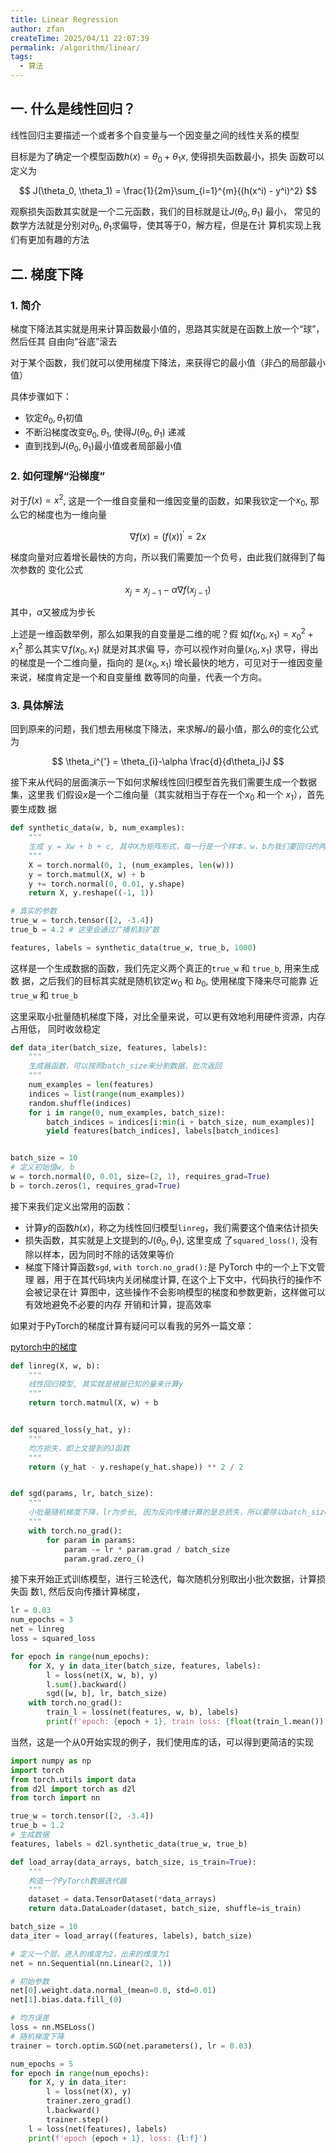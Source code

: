 ```yaml
---
title: Linear Regression
author: zfan
createTime: 2025/04/11 22:07:39
permalink: /algorithm/linear/
tags:
  - 算法 
---
```


## 一. 什么是线性回归？

线性回归主要描述一个或者多个自变量与一个因变量之间的线性关系的模型

目标是为了确定一个模型函数$h(x) = \theta_0 + \theta_1x$, 使得损失函数最小，损失
函数可以定义为

$$
J(\theta_0, \theta_1) = \frac{1}{2m}\sum_{i=1}^{m}{(h(x^i) - y^i)^2}
$$

观察损失函数其实就是一个二元函数，我们的目标就是让$J(\theta_0, \theta_1)$ 最小，
常见的数学方法就是分别对$\theta_0, \theta_1$求偏导，使其等于0，解方程，但是在计
算机实现上我们有更加有趣的方法

## 二. 梯度下降

### 1. 简介

梯度下降法其实就是用来计算函数最小值的，思路其实就是在函数上放一个“球”，然后任其
自由向“谷底”滚去

对于某个函数，我们就可以使用梯度下降法，来获得它的最小值（非凸的局部最小值）

具体步骤如下：

- 钦定$\theta_0, \theta_1$初值
- 不断沿梯度改变$\theta_0, \theta_1$, 使得$J(\theta_0, \theta_1)$ 递减
- 直到找到$J(\theta_0, \theta_1)$最小值或者局部最小值

### 2. 如何理解“沿梯度”

对于$f(x) = x^2$, 这是一个一维自变量和一维因变量的函数，如果我钦定一个$x_0$, 那
么它的梯度也为一维向量

$$
\nabla f(x) = (f(x))^{'} = 2x
$$

梯度向量对应着增长最快的方向，所以我们需要加一个负号，由此我们就得到了每次参数的
变化公式

$$
x_j = x_{j-1} - \alpha \nabla f(x_{j-1})
$$

其中，$\alpha$又被成为步长

上述是一维函数举例，那么如果我的自变量是二维的呢？假
如$f(x_0, x_1) = x_0^{2} + x_1^{2}$ 那么其实$\nabla f(x_0, x_1)$ 就是对其求偏
导，亦可以视作对向量$(x_0, x_1)$ 求导，得出的梯度是一个二维向量，指向的
是$(x_0, x_1)$ 增长最快的地方，可见对于一维因变量来说，梯度肯定是一个和自变量维
数等同的向量，代表一个方向。

### 3. 具体解法

回到原来的问题，我们想去用梯度下降法，来求解$J$的最小值，那么$\theta$的变化公式
为

$$
\theta_i^{'} = \theta_{i}-\alpha \frac{d}{d\theta_i}J
$$

接下来从代码的层面演示一下如何求解线性回归模型首先我们需要生成一个数据集，这里我
们假设$x$是一个二维向量（其实就相当于存在一个$x_0$ 和一个 $x_1$），首先要生成数
据

```python
def synthetic_data(w, b, num_examples):
    """
    生成 y = Xw + b + c, 其中X为矩阵形式，每一行是一个样本，w，b为我们要回归的两个参数，c是一个干扰量
    """
    X = torch.normal(0, 1, (num_examples, len(w)))
    y = torch.matmul(X, w) + b
    y += torch.normal(0, 0.01, y.shape)
    return X, y.reshape((-1, 1))

# 真实的参数
true_w = torch.tensor([2, -3.4])
true_b = 4.2 # 这里会通过广播机制扩散

features, labels = synthetic_data(true_w, true_b, 1000)
```

这样是一个生成数据的函数，我们先定义两个真正的`true_w` 和 `true_b`, 用来生成数
据，之后我们的目标其实就是随机钦定$w_0$ 和 $b_0$, 使用梯度下降来尽可能靠
近`true_w` 和 `true_b`

这里采取小批量随机梯度下降，对比全量来说，可以更有效地利用硬件资源，内存占用低，
同时收敛稳定

```python
def data_iter(batch_size, features, labels):
    """
    生成器函数，可以按照batch_size来分割数据，批次返回
    """
    num_examples = len(features)
    indices = list(range(num_examples))
    random.shuffle(indices)
    for i in range(0, num_examples, batch_size):
        batch_indices = indices[i:min(i + batch_size, num_examples)]
        yield features[batch_indices], labels[batch_indices]


batch_size = 10
# 定义初始值w, b
w = torch.normal(0, 0.01, size=(2, 1), requires_grad=True)
b = torch.zeros(1, requires_grad=True)
```

接下来我们定义出常用的函数：

- 计算$y$的函数$h(x)$，称之为线性回归模型`linreg`，我们需要这个值来估计损失
- 损失函数，其实就是上文提到的$J(\theta_0, \theta_1)$, 这里变成
  了`squared_loss()`, 没有除以样本，因为同时不除的话效果等价
- 梯度下降计算函数`sgd`, `with torch.no_grad():`是 PyTorch 中的一个上下文管理
  器，用于在其代码块内关闭梯度计算, 在这个上下文中，代码执行的操作不会被记录在计
  算图中，这些操作不会影响模型的梯度和参数更新，这样做可以有效地避免不必要的内存
  开销和计算，提高效率

如果对于PyTorch的梯度计算有疑问可以看我的另外一篇文章：

[pytorch中的梯度](pytorch/gradient.md)

```python
def linreg(X, w, b):
    """
    线性回归模型, 其实就是根据已知的量来计算y
    """
    return torch.matmul(X, w) + b


def squared_loss(y_hat, y):
    """
    均方损失，即上文提到的J函数
    """
    return (y_hat - y.reshape(y_hat.shape)) ** 2 / 2


def sgd(params, lr, batch_size):
    """
    小批量随机梯度下降，lr为步长, 因为反向传播计算的是总损失，所以要除以batch_size来获得平均损失
    """
    with torch.no_grad():
        for param in params:
            param -= lr * param.grad / batch_size
            param.grad.zero_()

```

接下来开始正式训练模型，进行三轮迭代，每次随机分别取出小批次数据，计算损失函
数`l`, 然后反向传播计算梯度，

```python
lr = 0.03
num_epochs = 3
net = linreg
loss = squared_loss

for epoch in range(num_epochs):
    for X, y in data_iter(batch_size, features, labels):
        l = loss(net(X, w, b), y)
        l.sum().backward()
        sgd([w, b], lr, batch_size)
    with torch.no_grad():
        train_l = loss(net(features, w, b), labels)
        print(f'epoch: {epoch + 1}, train loss: {float(train_l.mean()):f}')
```

当然，这是一个从0开始实现的例子，我们使用库的话，可以得到更简洁的实现

```python
import numpy as np
import torch
from torch.utils import data
from d2l import torch as d2l
from torch import nn

true_w = torch.tensor([2, -3.4])
true_b = 1.2
# 生成数据
features, labels = d2l.synthetic_data(true_w, true_b)

def load_array(data_arrays, batch_size, is_train=True):
    """
    构造一个PyTorch数据迭代器
    """
    dataset = data.TensorDataset(*data_arrays)
    return data.DataLoader(dataset, batch_size, shuffle=is_train)

batch_size = 10
data_iter = load_array((features, labels), batch_size)

# 定义一个层，进入的维度为2，出来的维度为1
net = nn.Sequential(nn.Linear(2, 1))

# 初始参数
net[0].weight.data.normal_(mean=0.0, std=0.01)
net[1].bias.data.fill_(0)

# 均方误差
loss = nn.MSELoss()
# 随机梯度下降
trainer = torch.optim.SGD(net.parameters(), lr = 0.03)

num_epochs = 5
for epoch in range(num_epochs):
    for X, y in data_iter:
        l = loss(net(X), y)
        trainer.zero_grad()
        l.backward()
        trainer.step()
    l = loss(net(features), labels)
    print(f'epoch {epoch + 1}, loss: {l:f}')

```
